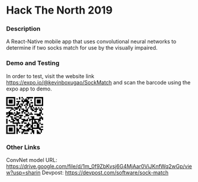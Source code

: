
# Hack The North 2019

### Description
A React-Native mobile app that uses convolutional neural networks to determine if two socks match for use by the visually impaired.

### Demo and Testing
In order to test, visit the website link https://expo.io/@kevinboxugao/SockMatch and scan the barcode using the expo app to demo.

<img src="ScreenShots/BarCode.png" width="100">

### Other Links
ConvNet model URL: https://drive.google.com/file/d/1m_0f9ZbKvsj6G4MjAar0ViJKnfWq2wGp/view?usp=sharin
Devpost: https://devpost.com/software/sock-match
